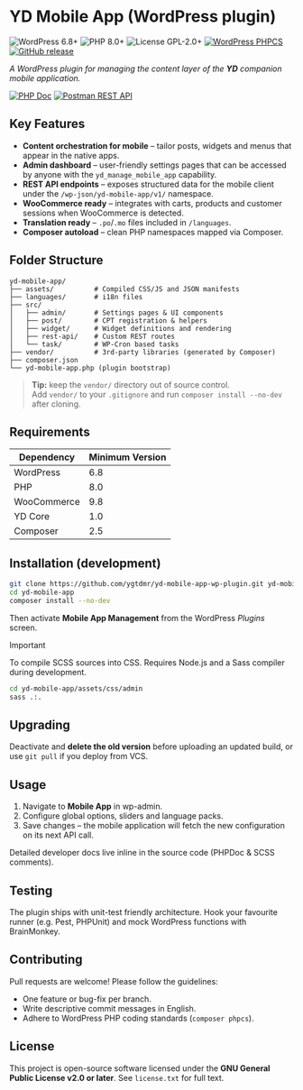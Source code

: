 # YD Mobile App (WordPress plugin)

![WordPress 6.8+](https://img.shields.io/badge/WordPress-6.8+-21759b?logo=wordpress)
![PHP 8.0+](https://img.shields.io/badge/PHP-8.0+-8892BF?logo=php) ![License GPL-2.0+](https://img.shields.io/badge/License-GPLv2%2B-brightgreen)
[![WordPress PHPCS](https://github.com/ygtdmr/yd-mobile-app-wp-plugin/actions/workflows/phpcs.yml/badge.svg?branch=main)](https://github.com/ygtdmr/yd-mobile-app-wp-plugin/actions/workflows/phpcs.yml)
[![GitHub release](https://img.shields.io/github/v/release/ygtdmr/yd-mobile-app-wp-plugin)](https://github.com/ygtdmr/yd-mobile-app-wp-plugin/releases/latest)

_A WordPress plugin for managing the content layer of the **YD** companion mobile application._

[![PHP Doc](https://img.shields.io/badge/PHP%20Doc-Code%20Review-orange)](https://ygtdmr.github.io/yd-mobile-app-wp-plugin/)
[![Postman REST API](https://img.shields.io/badge/Postman-REST%20API%20Doc-orange?logo=postman&logoColor=white)](https://documenter.getpostman.com/view/38450440/2sB2cVegqp)

## Key Features

- **Content orchestration for mobile** – tailor posts, widgets and menus that appear in the native apps.
- **Admin dashboard** – user-friendly settings pages that can be accessed by anyone with the `yd_manage_mobile_app` capability.
- **REST API endpoints** – exposes structured data for the mobile client under the `/wp-json/yd-mobile-app/v1/` namespace.
- **WooCommerce ready** – integrates with carts, products and customer sessions when WooCommerce is detected.
- **Translation ready** – `.po`/`.mo` files included in `/languages`.
- **Composer autoload** – clean PHP namespaces mapped via Composer.

## Folder Structure

```text
yd-mobile-app/
├── assets/          # Compiled CSS/JS and JSON manifests
├── languages/       # i18n files
├── src/
│   ├── admin/       # Settings pages & UI components
│   ├── post/        # CPT registration & helpers
│   ├── widget/      # Widget definitions and rendering
│   ├── rest-api/    # Custom REST routes
│   └── task/        # WP-Cron based tasks
├── vendor/          # 3rd-party libraries (generated by Composer)
├── composer.json
└── yd-mobile-app.php (plugin bootstrap)
```

> **Tip:** keep the `vendor/` directory out of source control.  
> Add `vendor/` to your `.gitignore` and run `composer install --no-dev` after cloning.

## Requirements

| Dependency | Minimum Version |
|------------|-----------------|
| WordPress  | 6.8             |
| PHP        | 8.0             |
| WooCommerce| 9.8             |
| YD Core    | 1.0             |
| Composer   | 2.5             |

## Installation (development)

```bash
git clone https://github.com/ygtdmr/yd-mobile-app-wp-plugin.git yd-mobile-app
cd yd-mobile-app
composer install --no-dev
```

Then activate **Mobile App Management** from the WordPress *Plugins* screen.
> [!IMPORTANT]
> To compile SCSS sources into CSS. Requires Node.js and a Sass compiler during development.
> ```bash
> cd yd-mobile-app/assets/css/admin
> sass .:.
> ```

## Upgrading

Deactivate and **delete the old version** before uploading an updated build, or use `git pull` if you deploy from VCS.

## Usage

1. Navigate to **Mobile App** in wp-admin.  
2. Configure global options, sliders and language packs.  
3. Save changes – the mobile application will fetch the new configuration on its next API call.

Detailed developer docs live inline in the source code (PHPDoc & SCSS comments).

## Testing

The plugin ships with unit-test friendly architecture. Hook your favourite runner (e.g. Pest, PHPUnit) and mock WordPress functions with BrainMonkey.

## Contributing

Pull requests are welcome! Please follow the guidelines:

* One feature or bug-fix per branch.
* Write descriptive commit messages in English.
* Adhere to WordPress PHP coding standards (`composer phpcs`).

## License

This project is open-source software licensed under the **GNU General Public License v2.0 or later**. See `license.txt` for full text.
